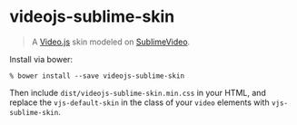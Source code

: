 # videojs-sublime-skin
> A [Video.js][] skin modeled on [SublimeVideo][].

[Video.js]: http://www.videojs.com/
[SublimeVideo]: http://www.sublimevideo.net/

Install via bower:

    % bower install --save videojs-sublime-skin

Then include `dist/videojs-sublime-skin.min.css` in your HTML, and replace the
`vjs-default-skin` in the class of your `video` elements with
`vjs-sublime-skin`.
